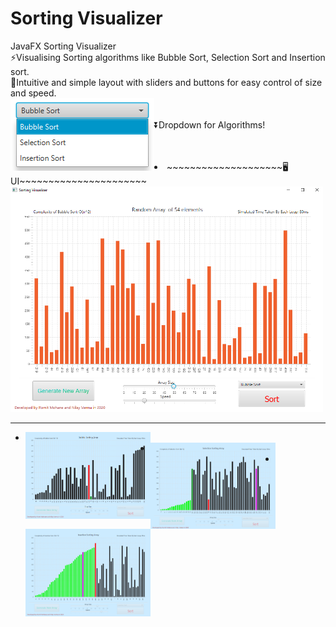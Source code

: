 # Sorting Visualizer
JavaFX Sorting Visualizer<br>
⚡Visualising Sorting algorithms like Bubble Sort, Selection Sort and Insertion sort.<br>
🎯Intuitive and simple layout with sliders and buttons for easy control of size and speed.<br>
<img src='./img/algorithms.png' align='left'>
<br><br>⏬Dropdown for Algorithms!<br><br><br>
<li>~~~~~~~~~~~~~~~~~~~~🖥UI~~~~~~~~~~~~~~~~~~~~~~</li>
<img src='./img/main.png' width='500px'>
<hr>
<ul>
  <li>
    <img src='./img/bubble.png' align='left' width='200px'>
  </li>
  <li>
    <img src='./img/seelction.png' align='left' width='200px'>
  </li>
  <li>
    <img src='./img/insertion.png' align='left' width='200px'>
  </li>
</ul>
